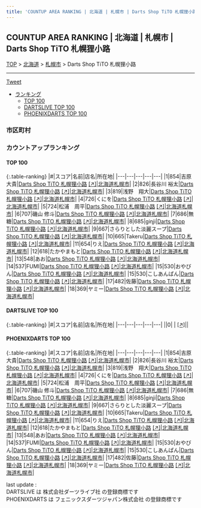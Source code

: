 ```yaml
---
title: 'COUNTUP AREA RANKING | 北海道 | 札幌市 | Darts Shop TiTO 札幌狸小路'
---
```

## COUNTUP AREA RANKING | 北海道 | 札幌市 | Darts Shop TiTO 札幌狸小路

[TOP](/darts/rank/) > [北海道](/darts/rank/北海道/) > [札幌市](/darts/rank/北海道/札幌市/) > Darts Shop TiTO 札幌狸小路

___

<a href="https://twitter.com/share?ref_src=twsrc%5Etfw" data-text="COUNTUP AREA RANKING | 北海道札幌市Darts Shop TiTO 札幌狸小路" class="twitter-share-button" data-hashtags="DARTSLIVE,PHOENIXDARTS,darts,ダーツ" data-show-count="false">Tweet</a>

* [ランキング](#カウントアップランキング)
    * [TOP 100](#top-100)
    * [DARTSLIVE TOP 100](#dartslive-top-100)
    * [PHOENIXDARTS TOP 100](#phoenixdarts-top-100)

### 市区町村

<ul>

</ul>

### カウントアップランキング

#### TOP 100



{:.table-ranking}
|#|スコア|名前|店名|所在地|
|---|---|---|---|---|
|1|854|<span class="rank-name-pd">吉原 大貴</span>|<a href="/darts/rank/shops/46251.html">Darts Shop TiTO 札幌狸小路</a> <a href="https://vs.phoenixdarts.com/jp/shop/shopDetailInfo/s_46251?s_seq=46251">[↗]</a>|<a href="/darts/rank/北海道/札幌市">北海道札幌市</a>|
|2|826|<span class="rank-name-pd"><span class="pro-icon-pd"></span>長谷川 裕太</span>|<a href="/darts/rank/shops/46251.html">Darts Shop TiTO 札幌狸小路</a> <a href="https://vs.phoenixdarts.com/jp/shop/shopDetailInfo/s_46251?s_seq=46251">[↗]</a>|<a href="/darts/rank/北海道/札幌市">北海道札幌市</a>|
|3|819|<span class="rank-name-pd">浅野　翔大</span>|<a href="/darts/rank/shops/46251.html">Darts Shop TiTO 札幌狸小路</a> <a href="https://vs.phoenixdarts.com/jp/shop/shopDetailInfo/s_46251?s_seq=46251">[↗]</a>|<a href="/darts/rank/北海道/札幌市">北海道札幌市</a>|
|4|726|<span class="rank-name-pd">くにを</span>|<a href="/darts/rank/shops/46251.html">Darts Shop TiTO 札幌狸小路</a> <a href="https://vs.phoenixdarts.com/jp/shop/shopDetailInfo/s_46251?s_seq=46251">[↗]</a>|<a href="/darts/rank/北海道/札幌市">北海道札幌市</a>|
|5|724|<span class="rank-name-pd">松浦　周平</span>|<a href="/darts/rank/shops/46251.html">Darts Shop TiTO 札幌狸小路</a> <a href="https://vs.phoenixdarts.com/jp/shop/shopDetailInfo/s_46251?s_seq=46251">[↗]</a>|<a href="/darts/rank/北海道/札幌市">北海道札幌市</a>|
|6|707|<span class="rank-name-pd"><span class="pro-icon-pd"></span>磯山 修斗</span>|<a href="/darts/rank/shops/46251.html">Darts Shop TiTO 札幌狸小路</a> <a href="https://vs.phoenixdarts.com/jp/shop/shopDetailInfo/s_46251?s_seq=46251">[↗]</a>|<a href="/darts/rank/北海道/札幌市">北海道札幌市</a>|
|7|686|<span class="rank-name-pd">無糖</span>|<a href="/darts/rank/shops/46251.html">Darts Shop TiTO 札幌狸小路</a> <a href="https://vs.phoenixdarts.com/jp/shop/shopDetailInfo/s_46251?s_seq=46251">[↗]</a>|<a href="/darts/rank/北海道/札幌市">北海道札幌市</a>|
|8|685|<span class="rank-name-pd">giηji</span>|<a href="/darts/rank/shops/46251.html">Darts Shop TiTO 札幌狸小路</a> <a href="https://vs.phoenixdarts.com/jp/shop/shopDetailInfo/s_46251?s_seq=46251">[↗]</a>|<a href="/darts/rank/北海道/札幌市">北海道札幌市</a>|
|9|667|<span class="rank-name-pd">さらりとした淡麗スープ</span>|<a href="/darts/rank/shops/46251.html">Darts Shop TiTO 札幌狸小路</a> <a href="https://vs.phoenixdarts.com/jp/shop/shopDetailInfo/s_46251?s_seq=46251">[↗]</a>|<a href="/darts/rank/北海道/札幌市">北海道札幌市</a>|
|10|665|<span class="rank-name-pd">Takeru</span>|<a href="/darts/rank/shops/46251.html">Darts Shop TiTO 札幌狸小路</a> <a href="https://vs.phoenixdarts.com/jp/shop/shopDetailInfo/s_46251?s_seq=46251">[↗]</a>|<a href="/darts/rank/北海道/札幌市">北海道札幌市</a>|
|11|654|<span class="rank-name-pd">りえ</span>|<a href="/darts/rank/shops/46251.html">Darts Shop TiTO 札幌狸小路</a> <a href="https://vs.phoenixdarts.com/jp/shop/shopDetailInfo/s_46251?s_seq=46251">[↗]</a>|<a href="/darts/rank/北海道/札幌市">北海道札幌市</a>|
|12|618|<span class="rank-name-pd">たかやまもと</span>|<a href="/darts/rank/shops/46251.html">Darts Shop TiTO 札幌狸小路</a> <a href="https://vs.phoenixdarts.com/jp/shop/shopDetailInfo/s_46251?s_seq=46251">[↗]</a>|<a href="/darts/rank/北海道/札幌市">北海道札幌市</a>|
|13|548|<span class="rank-name-pd">あお</span>|<a href="/darts/rank/shops/46251.html">Darts Shop TiTO 札幌狸小路</a> <a href="https://vs.phoenixdarts.com/jp/shop/shopDetailInfo/s_46251?s_seq=46251">[↗]</a>|<a href="/darts/rank/北海道/札幌市">北海道札幌市</a>|
|14|537|<span class="rank-name-pd">FUMI</span>|<a href="/darts/rank/shops/46251.html">Darts Shop TiTO 札幌狸小路</a> <a href="https://vs.phoenixdarts.com/jp/shop/shopDetailInfo/s_46251?s_seq=46251">[↗]</a>|<a href="/darts/rank/北海道/札幌市">北海道札幌市</a>|
|15|530|<span class="rank-name-pd">おやびん</span>|<a href="/darts/rank/shops/46251.html">Darts Shop TiTO 札幌狸小路</a> <a href="https://vs.phoenixdarts.com/jp/shop/shopDetailInfo/s_46251?s_seq=46251">[↗]</a>|<a href="/darts/rank/北海道/札幌市">北海道札幌市</a>|
|15|530|<span class="rank-name-pd">こしあんぱん</span>|<a href="/darts/rank/shops/46251.html">Darts Shop TiTO 札幌狸小路</a> <a href="https://vs.phoenixdarts.com/jp/shop/shopDetailInfo/s_46251?s_seq=46251">[↗]</a>|<a href="/darts/rank/北海道/札幌市">北海道札幌市</a>|
|17|482|<span class="rank-name-pd">佐藤</span>|<a href="/darts/rank/shops/46251.html">Darts Shop TiTO 札幌狸小路</a> <a href="https://vs.phoenixdarts.com/jp/shop/shopDetailInfo/s_46251?s_seq=46251">[↗]</a>|<a href="/darts/rank/北海道/札幌市">北海道札幌市</a>|
|18|369|<span class="rank-name-pd">ヤミー</span>|<a href="/darts/rank/shops/46251.html">Darts Shop TiTO 札幌狸小路</a> <a href="https://vs.phoenixdarts.com/jp/shop/shopDetailInfo/s_46251?s_seq=46251">[↗]</a>|<a href="/darts/rank/北海道/札幌市">北海道札幌市</a>|


#### DARTSLIVE TOP 100



{:.table-ranking}
|#|スコア|名前|店名|所在地|
|---|---|---|---|---|
||0|<span class="rank-name-dl"> </span>|<a href="/darts/rank/shops/.html"></a> <a href="">[↗]</a>|<a href="/darts/rank//"></a>|


#### PHOENIXDARTS TOP 100



{:.table-ranking}
|#|スコア|名前|店名|所在地|
|---|---|---|---|---|
|1|854|<span class="rank-name-pd">吉原 大貴</span>|<a href="/darts/rank/shops/46251.html">Darts Shop TiTO 札幌狸小路</a> <a href="https://vs.phoenixdarts.com/jp/shop/shopDetailInfo/s_46251?s_seq=46251">[↗]</a>|<a href="/darts/rank/北海道/札幌市">北海道札幌市</a>|
|2|826|<span class="rank-name-pd"><span class="pro-icon-pd"></span>長谷川 裕太</span>|<a href="/darts/rank/shops/46251.html">Darts Shop TiTO 札幌狸小路</a> <a href="https://vs.phoenixdarts.com/jp/shop/shopDetailInfo/s_46251?s_seq=46251">[↗]</a>|<a href="/darts/rank/北海道/札幌市">北海道札幌市</a>|
|3|819|<span class="rank-name-pd">浅野　翔大</span>|<a href="/darts/rank/shops/46251.html">Darts Shop TiTO 札幌狸小路</a> <a href="https://vs.phoenixdarts.com/jp/shop/shopDetailInfo/s_46251?s_seq=46251">[↗]</a>|<a href="/darts/rank/北海道/札幌市">北海道札幌市</a>|
|4|726|<span class="rank-name-pd">くにを</span>|<a href="/darts/rank/shops/46251.html">Darts Shop TiTO 札幌狸小路</a> <a href="https://vs.phoenixdarts.com/jp/shop/shopDetailInfo/s_46251?s_seq=46251">[↗]</a>|<a href="/darts/rank/北海道/札幌市">北海道札幌市</a>|
|5|724|<span class="rank-name-pd">松浦　周平</span>|<a href="/darts/rank/shops/46251.html">Darts Shop TiTO 札幌狸小路</a> <a href="https://vs.phoenixdarts.com/jp/shop/shopDetailInfo/s_46251?s_seq=46251">[↗]</a>|<a href="/darts/rank/北海道/札幌市">北海道札幌市</a>|
|6|707|<span class="rank-name-pd"><span class="pro-icon-pd"></span>磯山 修斗</span>|<a href="/darts/rank/shops/46251.html">Darts Shop TiTO 札幌狸小路</a> <a href="https://vs.phoenixdarts.com/jp/shop/shopDetailInfo/s_46251?s_seq=46251">[↗]</a>|<a href="/darts/rank/北海道/札幌市">北海道札幌市</a>|
|7|686|<span class="rank-name-pd">無糖</span>|<a href="/darts/rank/shops/46251.html">Darts Shop TiTO 札幌狸小路</a> <a href="https://vs.phoenixdarts.com/jp/shop/shopDetailInfo/s_46251?s_seq=46251">[↗]</a>|<a href="/darts/rank/北海道/札幌市">北海道札幌市</a>|
|8|685|<span class="rank-name-pd">giηji</span>|<a href="/darts/rank/shops/46251.html">Darts Shop TiTO 札幌狸小路</a> <a href="https://vs.phoenixdarts.com/jp/shop/shopDetailInfo/s_46251?s_seq=46251">[↗]</a>|<a href="/darts/rank/北海道/札幌市">北海道札幌市</a>|
|9|667|<span class="rank-name-pd">さらりとした淡麗スープ</span>|<a href="/darts/rank/shops/46251.html">Darts Shop TiTO 札幌狸小路</a> <a href="https://vs.phoenixdarts.com/jp/shop/shopDetailInfo/s_46251?s_seq=46251">[↗]</a>|<a href="/darts/rank/北海道/札幌市">北海道札幌市</a>|
|10|665|<span class="rank-name-pd">Takeru</span>|<a href="/darts/rank/shops/46251.html">Darts Shop TiTO 札幌狸小路</a> <a href="https://vs.phoenixdarts.com/jp/shop/shopDetailInfo/s_46251?s_seq=46251">[↗]</a>|<a href="/darts/rank/北海道/札幌市">北海道札幌市</a>|
|11|654|<span class="rank-name-pd">りえ</span>|<a href="/darts/rank/shops/46251.html">Darts Shop TiTO 札幌狸小路</a> <a href="https://vs.phoenixdarts.com/jp/shop/shopDetailInfo/s_46251?s_seq=46251">[↗]</a>|<a href="/darts/rank/北海道/札幌市">北海道札幌市</a>|
|12|618|<span class="rank-name-pd">たかやまもと</span>|<a href="/darts/rank/shops/46251.html">Darts Shop TiTO 札幌狸小路</a> <a href="https://vs.phoenixdarts.com/jp/shop/shopDetailInfo/s_46251?s_seq=46251">[↗]</a>|<a href="/darts/rank/北海道/札幌市">北海道札幌市</a>|
|13|548|<span class="rank-name-pd">あお</span>|<a href="/darts/rank/shops/46251.html">Darts Shop TiTO 札幌狸小路</a> <a href="https://vs.phoenixdarts.com/jp/shop/shopDetailInfo/s_46251?s_seq=46251">[↗]</a>|<a href="/darts/rank/北海道/札幌市">北海道札幌市</a>|
|14|537|<span class="rank-name-pd">FUMI</span>|<a href="/darts/rank/shops/46251.html">Darts Shop TiTO 札幌狸小路</a> <a href="https://vs.phoenixdarts.com/jp/shop/shopDetailInfo/s_46251?s_seq=46251">[↗]</a>|<a href="/darts/rank/北海道/札幌市">北海道札幌市</a>|
|15|530|<span class="rank-name-pd">おやびん</span>|<a href="/darts/rank/shops/46251.html">Darts Shop TiTO 札幌狸小路</a> <a href="https://vs.phoenixdarts.com/jp/shop/shopDetailInfo/s_46251?s_seq=46251">[↗]</a>|<a href="/darts/rank/北海道/札幌市">北海道札幌市</a>|
|15|530|<span class="rank-name-pd">こしあんぱん</span>|<a href="/darts/rank/shops/46251.html">Darts Shop TiTO 札幌狸小路</a> <a href="https://vs.phoenixdarts.com/jp/shop/shopDetailInfo/s_46251?s_seq=46251">[↗]</a>|<a href="/darts/rank/北海道/札幌市">北海道札幌市</a>|
|17|482|<span class="rank-name-pd">佐藤</span>|<a href="/darts/rank/shops/46251.html">Darts Shop TiTO 札幌狸小路</a> <a href="https://vs.phoenixdarts.com/jp/shop/shopDetailInfo/s_46251?s_seq=46251">[↗]</a>|<a href="/darts/rank/北海道/札幌市">北海道札幌市</a>|
|18|369|<span class="rank-name-pd">ヤミー</span>|<a href="/darts/rank/shops/46251.html">Darts Shop TiTO 札幌狸小路</a> <a href="https://vs.phoenixdarts.com/jp/shop/shopDetailInfo/s_46251?s_seq=46251">[↗]</a>|<a href="/darts/rank/北海道/札幌市">北海道札幌市</a>|


<div class="footer border-top border-gray-light mt-5 pt-3 text-right text-gray">
    last update : <span style="font-weight: italic" id="foot_last_modified"></span><br />
    DARTSLIVE は 株式会社ダーツライブ社 の登録商標です<br />
    PHOENIXDARTS は フェニックスダーツジャパン株式会社 の登録商標です<br />
</div>

<script src="https://cdnjs.cloudflare.com/ajax/libs/jquery.tablesorter/2.31.3/js/jquery.tablesorter.min.js" integrity="sha512-qzgd5cYSZcosqpzpn7zF2ZId8f/8CHmFKZ8j7mU4OUXTNRd5g+ZHBPsgKEwoqxCtdQvExE5LprwwPAgoicguNg==" crossorigin="anonymous" referrerpolicy="no-referrer"></script>
<link rel="stylesheet" href="https://cdnjs.cloudflare.com/ajax/libs/jquery.tablesorter/2.31.3/css/theme.default.min.css" integrity="sha512-wghhOJkjQX0Lh3NSWvNKeZ0ZpNn+SPVXX1Qyc9OCaogADktxrBiBdKGDoqVUOyhStvMBmJQ8ZdMHiR3wuEq8+w==" crossorigin="anonymous" referrerpolicy="no-referrer" />
<script>
$(function() {
    $(".table-ranking").tablesorter({sortList:[[0, 0]]});
    $("#foot_last_modified").text(formatDate(new Date(document.lastModified), 'yyyy-MM-dd HH:mm:ss'));
});
</script>

<script async src="https://platform.twitter.com/widgets.js" charset="utf-8"></script>